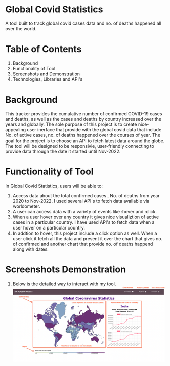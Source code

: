 # Global Covid Statistics


A tool built to track global covid cases data and no. of deaths happened all over the world. 


# Table of Contents

1. Background
2. Functionality of Tool
3. Screenshots and Demonstration
4. Technologies, Libraries and API's

# Background

 This tracker provides the cumulative number of confirmed COVID-19 cases and deaths, as well as the cases and deaths by country increased over the years  and globally. The sole purpose of this project is to create nice-appealing user inerface that provide with the global covid data that include No. of active cases, no. of deaths happened over the courses of year. The goal for the project is to choose an API to fetch latest data around the globe. The tool will be designed to be responsivie, user-friendly connecting to provide data through the date it started until Nov-2022. 

 # Functionality of Tool

  In Global Covid Statistics, users will be able to:
 
 1. Access data about the total confirmed cases , No. of deaths from year 2020 to  Nov-2022. I used several API's to fetch data available via worldometer.
 2. A user can access data with a variety of events like :hover and :click.
 3. When a user hover over any country it gives nice visualiztion of active cases in a particular country. I have used API's to fetch data when a user hover on a particular country.
 4. In addtion to hover, this project include a click option as well. When a user click it fetch all the data and present it over the chart that gives no.  of confirmed and another chart that provide no. of deaths happend along with dates.

 # Screenshots Demonstration

 1) Below is the detailed way to interact with my tool.
    ![Getting Started](diagram.png)